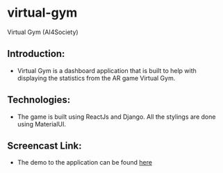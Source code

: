 # virtual-gym

Virtual Gym (AI4Society)

## Introduction:

- Virtual Gym is a dashboard application that is built to help with displaying the statistics from the AR game Virtual Gym.

## Technologies:

- The game is built using ReactJs and Django. All the stylings are done using MaterialUI.

## Screencast Link:

- The demo to the application can be found [here](https://drive.google.com/file/d/1Nafj93F8Bvx0s7BNGs4pUIrC1dHEnXFS/view?usp=sharing)
